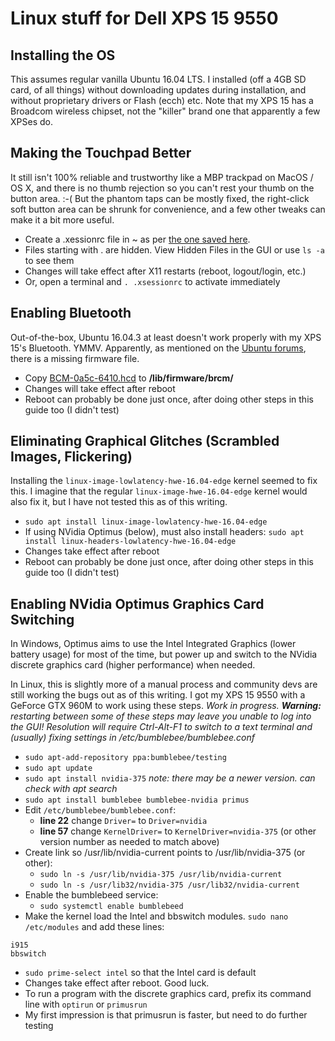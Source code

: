 # Linux stuff for Dell XPS 15 9550

## Installing the OS
This assumes regular vanilla Ubuntu 16.04 LTS. I installed (off a 4GB SD card, of all things) without downloading updates during installation, and without proprietary drivers or Flash (ecch) etc. Note that my XPS 15 has a Broadcom wireless chipset, not the "killer" brand one that apparently a few XPSes do.

## Making the Touchpad Better
It still isn't 100% reliable and trustworthy like a MBP trackpad on MacOS / OS X, and there is no thumb rejection so you can't rest your thumb on the button area. :-( But the phantom taps can be mostly fixed, the right-click soft button area can be shrunk for convenience, and a few other tweaks can make it a bit more useful.

- Create a .xessionrc file in ~ as per [the one saved here](  home/.xsessionrc  ).
- Files starting with . are hidden. View Hidden Files in the GUI or use `ls -a` to see them
- Changes will take effect after X11 restarts (reboot, logout/login, etc.)
- Or, open a terminal and `. .xsessionrc` to activate immediately

## Enabling Bluetooth
Out-of-the-box, Ubuntu 16.04.3 at least doesn't work properly with my XPS 15's Bluetooth. YMMV. Apparently, as mentioned on the [Ubuntu forums](https://ubuntuforums.org/showthread.php?t=2317843), there is a missing firmware file.
- Copy [BCM-0a5c-6410.hcd]( BCM-0a5c-6410.hcd ) to **/lib/firmware/brcm/**
- Changes will take effect after reboot
- Reboot can probably be done just once, after doing other steps in this guide too (I didn't test)

## Eliminating Graphical Glitches (Scrambled Images, Flickering)
Installing the `linux-image-lowlatency-hwe-16.04-edge` kernel seemed to fix this. I imagine that the regular `linux-image-hwe-16.04-edge` kernel would also fix it, but I have not tested this as of this writing.

- `sudo apt install linux-image-lowlatency-hwe-16.04-edge`
- If using NVidia Optimus (below), must also install headers: `sudo apt install linux-headers-lowlatency-hwe-16.04-edge`
- Changes take effect after reboot
- Reboot can probably be done just once, after doing other steps in this guide too (I didn't test)

## Enabling NVidia Optimus Graphics Card Switching
In Windows, Optimus aims to use the Intel Integrated Graphics (lower battery usage) for most of the time, but power up and switch to the NVidia discrete graphics card (higher performance) when needed.

In Linux, this is slightly more of a manual process and community devs are still working the bugs out as of this writing. I got my XPS 15 9550 with a GeForce GTX 960M to work using these steps. *Work in progress. **Warning:** restarting between some of these steps may leave you unable to log into the GUI! Resolution will require Ctrl-Alt-F1 to switch to a text terminal and (usually) fixing settings in /etc/bumblebee/bumblebee.conf*

- `sudo apt-add-repository ppa:bumblebee/testing`
- `sudo apt update`
- `sudo apt install nvidia-375` *note: there may be a newer version. can check with apt search*
- `sudo apt install bumblebee bumblebee-nvidia primus`
- Edit `/etc/bumblebee/bumblebee.conf`:
  - **line 22** change `Driver=` to `Driver=nvidia`
  - **line 57** change `KernelDriver=` to `KernelDriver=nvidia-375` (or other version number as needed to match above)
- Create link so /usr/lib/nvidia-current points to /usr/lib/nvidia-375 (or other):
  - `sudo ln -s /usr/lib/nvidia-375 /usr/lib/nvidia-current`
  - `sudo ln -s /usr/lib32/nvidia-375 /usr/lib32/nvidia-current`
- Enable the bumblebeed service:
  - `sudo systemctl enable bumblebeed`
- Make the kernel load the Intel and bbswitch modules. `sudo nano /etc/modules` and add these lines:
```
i915
bbswitch
```
- `sudo prime-select intel` so that the Intel card is default
- Changes take effect after reboot. Good luck.
- To run a program with the discrete graphics card, prefix its command line with `optirun` or `primusrun`
- My first impression is that primusrun is faster, but need to do further testing
